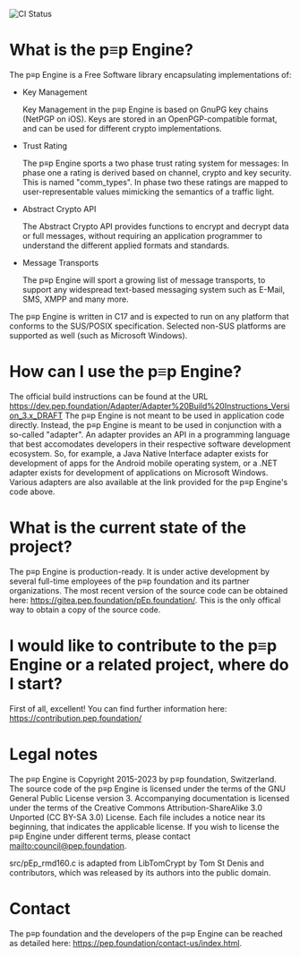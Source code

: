 <!-- Copyright 2015-2023, pEp foundation, Switzerland
This file is part of the pEp Engine
This file may be used under the terms of the Creative Commons Attribution-ShareAlike 3.0 Unported (CC BY-SA 3.0) License
See CC_BY-SA.txt -->

![CI Status](https://pep-security.lu/gitlab/cid/mirrors/pepengine/badges/master/pipeline.svg?ignore_skipped=true)

# What is the p≡p Engine?
The p≡p Engine is a Free Software library encapsulating implementations of:

- Key Management

  Key Management in the p≡p Engine is based on GnuPG key chains (NetPGP on iOS).
  Keys are stored in an OpenPGP-compatible format, and can be used for different crypto implementations.

- Trust Rating

  The p≡p Engine sports a two phase trust rating system for messages:
  In phase one a rating is derived based on channel, crypto and key security.
  This is named "comm_types".
  In phase two these ratings are mapped to user-representable values mimicking the semantics of a traffic light.

- Abstract Crypto API

  The Abstract Crypto API provides functions to encrypt and decrypt data or full messages, without requiring an application programmer to understand the different applied formats and standards.

- Message Transports

  The p≡p Engine will sport a growing list of message transports, to support any widespread text-based messaging system such as E-Mail, SMS, XMPP and many more.

The p≡p Engine is written in C17 and is expected to run on any platform that conforms to the SUS/POSIX specification.
Selected non-SUS platforms are supported as well (such as Microsoft Windows).

# How can I use the p≡p Engine?
The official build instructions can be found at the URL
  https://dev.pep.foundation/Adapter/Adapter%20Build%20Instructions_Version_3.x_DRAFT
The p≡p Engine is not meant to be used in application code directly.
Instead, the p≡p Engine is meant to be used in conjunction with a so-called "adapter".
An adapter provides an API in a programming language that best accomodates developers in their respective software development ecosystem.
So, for example, a Java Native Interface adapter exists for development of apps for the Android mobile operating system, or a .NET adapter exists for development of applications on Microsoft Windows.
Various adapters are also available at the link provided for the p≡p Engine's code above.

# What is the current state of the project?
The p≡p Engine is production-ready.
It is under active development by several full-time employees of the p≡p foundation and its partner organizations.
The most recent version of the source code can be obtained here: <https://gitea.pep.foundation/pEp.foundation/>.
This is the only offical way to obtain a copy of the source code.

# I would like to contribute to the p≡p Engine or a related project, where do I start?
First of all, excellent! You can find further information here: <https://contribution.pep.foundation/>

# Legal notes
The p≡p Engine is Copyright 2015-2023 by p≡p foundation, Switzerland.
The source code of the p≡p Engine is licensed under the terms of the GNU General Public License version 3.
Accompanying documentation is licensed under the terms of the Creative Commons Attribution-ShareAlike 3.0 Unported (CC BY-SA 3.0) License.
Each file includes a notice near its beginning, that indicates the applicable license.
If you wish to license the p≡p Engine under different terms, please contact <mailto:council@pep.foundation>.

src/pEp_rmd160.c is adapted from LibTomCrypt by Tom St Denis and contributors, which was released by its authors into the public domain.

# Contact
The p≡p foundation and the developers of the p≡p Engine can be reached as detailed here: <https://pep.foundation/contact-us/index.html>.
